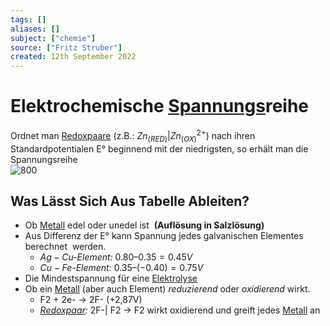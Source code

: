 ```yaml
---
tags: []
aliases: []
subject: ["chemie"]
source: ["Fritz Struber"]
created: 12th September 2022
---
```


# Elektrochemische [Spannungs](../Elektrotechnik/elektrische%20Spannung.md)reihe

Ordnet man [Redoxpaare](Oxidation%20und%20Reduktion.md) (z.B.: $Zn_{(RED)}|Zn^{2+}_{(OX)}$) nach ihren Standardpotentialen E° beginnend mit der niedrigsten, so erhält man die Spannungsreihe  
![800](assets/redoxpaare.png)

## Was Lässt Sich Aus Tabelle Ableiten?

- Ob [Metall](Metallbindung.md) edel oder unedel ist  **(Auflösung in Salzlösung)** 
- Aus Differenz der E° kann Spannung jedes galvanischen Elementes berechnet  werden.
	- *$Ag-Cu$-Element:* $0.80 – 0.35 = 0.45V$
	- *$Cu-Fe$-Element:* $0.35 – (-0.40) = 0.75V$
- Die Mindestspannung für eine [Elektrolyse](Elektrochemie.md) 
- Ob ein [Metall](Metallbindung.md) (aber auch Element) *reduzierend* oder *oxidierend* wirkt.
	- F2 + 2e- → 2F- (+2,87V)
	- *[Redoxpaar](Oxidation%20und%20Reduktion.md):* 2F-| F2 → F2 wirkt oxidierend und greift jedes [Metall](Metallbindung.md) an

